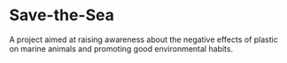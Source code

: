 # Save-the-Sea
A project aimed at raising awareness about the negative effects of plastic on marine animals and promoting good environmental habits.
